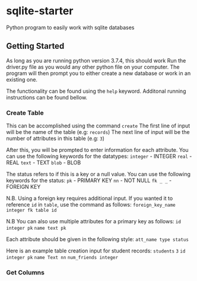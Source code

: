 # sqlite-starter
Python program to easily work with sqlite databases

## Getting Started
As long as you are running python version 3.7.4, this should work
Run the driver.py file as you would any other python file on your computer.
The program will then prompt you to either create a new database or work in an existing one.

The functionality can be found using the `help` keyword.
Additonal running instructions can be found bellow.

### Create Table
This can be accomplished using the command `create`
The first line of input will be the name of the table (e.g: `records`)
The next line of input will be the number of attributes in this table (e.g: `3`)

After this, you will be prompted to enter information for each attribute.
You can use the following keywords for the datatypes:
`integer` - INTEGER
`real` - REAL
`text` - TEXT
`blob` - BLOB

The status refers to if this is a key or a null value.
You can use the following keywords for the status:
`pk` - PRIMARY KEY
`nn` - NOT NULL
`fk _ _` - FOREIGN KEY

N.B. Using a foreign key requires additional input.
If you wanted it to reference `id` in `table`, use the command as follows:
`foreign_key_name integer fk table id`

N.B You can also use multiple attributes for a primary key as follows:
`id integer pk`
`name text pk`


Each attribute should be given in the following style: `att_name type status`

Here is an example table creation input for student records:
`students`
`3`
`id integer pk`
`name Text nn`
`num_friends integer`

### Get Columns